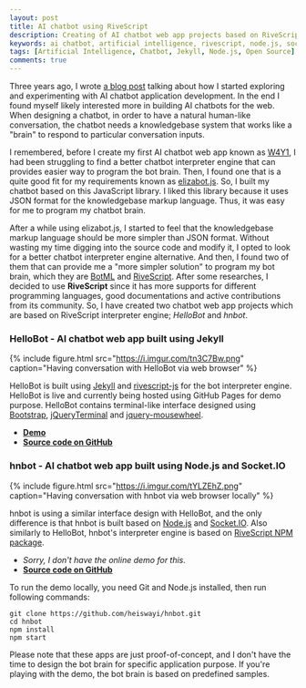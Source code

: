 ```yaml
---
layout: post
title: AI chatbot using RiveScript
description: Creating of AI chatbot web app projects based on RiveScript interpreter engine; one is built using Jekyll, another is built using Node.js and Socket.IO.
keywords: ai chatbot, artificial intelligence, rivescript, node.js, socket.io, jquery terminal
tags: [Artificial Intelligence, Chatbot, Jekyll, Node.js, Open Source]
comments: true
---
```


Three years ago, I wrote [a blog post](https://heiswayi.nrird.com/2015/experiment-with-ai-chatbot-app-development) talking about how I started exploring and experimenting with AI chatbot application development. In the end I found myself likely interested more in building AI chatbots for the web. When designing a chatbot, in order to have a natural human-like conversation, the chatbot needs a knowledgebase system that works like a "brain" to respond to particular conversation inputs.

I remembered, before I create my first AI chatbot web app known as [W4Y1](https://heiswayi.github.io/w4y1/), I had been struggling to find a better chatbot interpreter engine that can provides easier way to program the bot brain. Then, I found one that is a quite good fit for my requirements known as [elizabot.js](http://www.masswerk.at/elizabot/). So, I built my chatbot based on this JavaScript library. I liked this library because it uses JSON format for the knowledgebase markup language. Thus, it was easy for me to program my chatbot brain.

After a while using elizabot.js, I started to feel that the knowledgebase markup language should be more simpler than JSON format. Without wasting my time digging into the source code and modify it, I opted to look for a better chatbot interpreter engine alternative. And then, I found two of them that can provide me a "more simpler solution" to program my bot brain, which they are [BotML](https://github.com/BotML/botml-js) and [RiveScript](https://www.rivescript.com/). After some researches, I decided to use **RiveScript** since it has more supports for different programming languages, good documentations and active contributions from its community. So, I have created two chatbot web app projects which are based on RiveScript interpreter engine; _HelloBot_ and _hnbot_.

### HelloBot - AI chatbot web app built using Jekyll

{% include figure.html src="https://i.imgur.com/tn3C7Bw.png" caption="Having conversation with HelloBot via web browser" %}

HelloBot is built using [Jekyll](https://jekyllrb.com/) and [rivescript-js](https://github.com/aichaos/rivescript-js) for the bot interpreter engine. HelloBot is live and currently being hosted using GitHub Pages for demo purpose. HelloBot contains terminal-like interface designed using [Bootstrap](https://getbootstrap.com/), [jQueryTerminal](https://terminal.jcubic.pl/) and [jquery-mousewheel](https://github.com/jquery/jquery-mousewheel).

- [**Demo**](https://heiswayi.github.io/hellobot)
- [**Source code on GitHub**](https://github.com/heiswayi/hellobot)

### hnbot - AI chatbot web app built using Node.js and Socket.IO

{% include figure.html src="https://i.imgur.com/tYLZEhZ.png" caption="Having conversation with hnbot via web browser locally" %}

hnbot is using a similar interface design with HelloBot, and the only difference is that hnbot is built based on [Node.js](https://nodejs.org/en/) and [Socket.IO](https://socket.io/). Also similarly to HelloBot, hnbot's interpreter engine is based on [RiveScript NPM package](https://www.npmjs.com/package/rivescript).

- _Sorry, I don't have the online demo for this._
- [**Source code on GitHub**](https://github.com/heiswayi/hnbot)

To run the demo locally, you need Git and Node.js installed, then run following commands:

```shell
git clone https://github.com/heiswayi/hnbot.git
cd hnbot
npm install
npm start
```

Please note that these apps are just proof-of-concept, and I don't have the time to design the bot brain for specific application purpose. If you're playing with the demo, the bot brain is based on predefined samples.